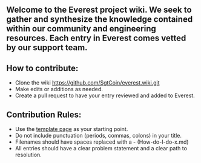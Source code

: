 ## Welcome to the Everest project wiki. We seek to gather and synthesize the knowledge contained within our community and engineering resources. Each entry in Everest comes vetted by our support team. 

## How to contribute:

* Clone the wiki https://github.com/SgtCoin/everest.wiki.git
* Make edits or additions as needed. 
* Create a pull request to have your entry reviewed and added to Everest.


## Contribution Rules:

* Use the [template page](https://github.com/SgtCoin/everest/wiki/Template-Page) as your starting point. 
* Do not include punctuation (periods, commas, colons) in your title.
* Filenames should have spaces replaced with a - (How-do-I-do-x.md)
* All entries should have a clear problem statement and a clear path to resolution. 
